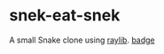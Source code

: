 # snek-eat-snek
A small Snake clone using [raylib](https://www.raylib.com/).
[badge](https://img.shields.io/badge/build-passing-brightgreen?style=plastic&logo=android&logoColor=%23a4c639&logoSize=auto)


